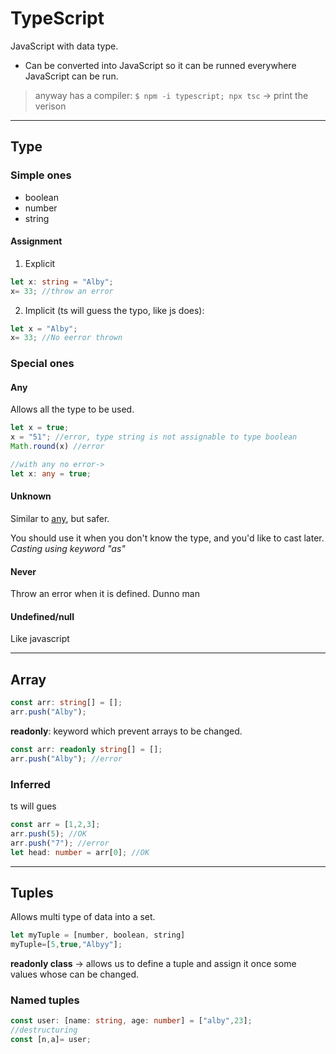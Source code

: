 # TypeScript

JavaScript with data type.

- Can be converted into JavaScript so it can be runned everywhere JavaScript can be run.
> anyway has a compiler: `$ npm -i typescript; npx tsc` -> print the verison

--------------------
##  Type

### Simple ones

- boolean
- number
- string

#### Assignment

1. Explicit
```ts
let x: string = "Alby";
x= 33; //throw an error
```

2. Implicit (ts will guess the typo, like js does):
```ts
let x = "Alby";
x= 33; //No eerror thrown
```

### Special ones

#### Any
Allows all the type to be used.
```ts
let x = true;
x = "51"; //error, type string is not assignable to type boolean
Math.round(x) //error

//with any no error->
let x: any = true; 
```

#### Unknown
Similar to [any](####any), but safer.

You should use it when you don't know the type, and you'd like to cast later. <br>
*Casting using keyword "as"*

#### Never
Throw an error when it is defined.
Dunno man

#### Undefined/null
Like javascript


-----------
## Array

```ts
const arr: string[] = [];
arr.push("Alby");
```
**readonly**: keyword which prevent arrays to be changed.
```ts
const arr: readonly string[] = [];
arr.push("Alby"); //error
```
### Inferred
ts will gues
```ts
const arr = [1,2,3];
arr.push(5); //OK
arr.push("7"); //error
let head: number = arr[0]; //OK
```
---------------------
## Tuples
Allows multi type of data into a set.
```ts
let myTuple = [number, boolean, string]
myTuple=[5,true,"Albyy"];
```
**readonly class**
-> allows us to define a tuple and assign it once some values whose can be changed.

### Named tuples

```ts
const user: [name: string, age: number] = ["alby",23];
//destructuring
const [n,a]= user;
```